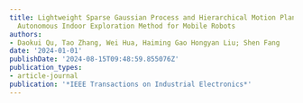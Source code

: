 ```yaml
---
title: Lightweight Sparse Gaussian Process and Hierarchical Motion Planning-Based
  Autonomous Indoor Exploration Method for Mobile Robots
authors:
- Daokui Qu, Tao Zhang, Wei Hua, Haiming Gao Hongyan Liu; Shen Fang
date: '2024-01-01'
publishDate: '2024-08-15T09:48:59.855076Z'
publication_types:
- article-journal
publication: '*IEEE Transactions on Industrial Electronics*'
---
```

